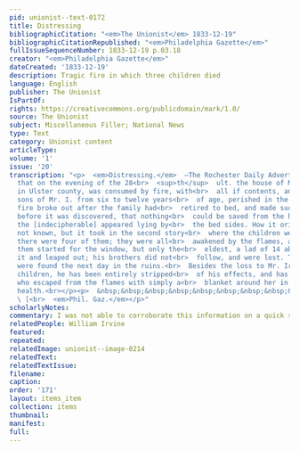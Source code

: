 ```yaml
---
pid: unionist--text-0172
title: Distressing
bibliographicCitation: "<em>The Unionist</em> 1833-12-19"
bibliographicCitationRepublished: "<em>Philadelphia Gazette</em>"
fullIssueSequenceNumber: 1833-12-19 p.03.18
creator: "<em>Philadelphia Gazette</em>"
dateCreated: '1833-12-19'
description: Tragic fire in which three children died
language: English
publisher: The Unionist
IsPartOf: 
rights: https://creativecommons.org/publicdomain/mark/1.0/
source: The Unionist
subject: Miscellaneous Filler; National News
type: Text
category: Unionist content
articleType: 
volume: '1'
issue: '20'
transcription: "<p>  <em>Distressing.</em>  —The Rochester Daily Advertiser, relates
  that on the evening of the 28<br>  <sup>th</sup>  ult. the house of Mr. Wm. Irvine,
  in Ulster county, was consumed by fire, with<br>  all if contents, and three children,
  sons of Mr. I. from six to twelve years<br>  of age, perished in the flames. The
  fire broke out after the family had<br>  retired to bed, and made such progress
  before it was discovered, that nothing<br>  could be saved from the house, and even
  the [indecipherable] appeared lying by<br>  the bed sides. How it originated is
  not known, but it took in the second story<br>  where the children were sleeping;
  there were four of them; they were all<br>  awakened by the flames, and some of
  them started for the window, but only the<br>  eldest, a lad of 14 about reached
  it and leaped out; his brothers did not<br>  follow, and were lost. Their remains
  were found the next day in the ruins.<br>  Besides the loss to Mr. Irvine of his
  children, he has been entirely stripped<br>  of his effects, and has a daughter
  who escaped from the flames with simply a<br>  blanket around her in very feeble
  health.<br></p><p>  &nbsp;&nbsp;&nbsp;&nbsp;&nbsp;&nbsp;&nbsp;&nbsp;&nbsp;&nbsp;&nbsp;&nbsp;&nbsp;&nbsp;&nbsp;&nbsp;&nbsp;&nbsp;&nbsp;&nbsp;&nbsp;&nbsp;&nbsp;&nbsp;&nbsp;&nbsp;&nbsp;&nbsp;&nbsp;&nbsp;&nbsp;&nbsp;&nbsp;&nbsp;&nbsp;&nbsp;&nbsp;&nbsp;&nbsp;&nbsp;&nbsp;&nbsp;&nbsp;&nbsp;&nbsp;&nbsp;&nbsp;&nbsp;&nbsp;&nbsp;&nbsp;&nbsp;&nbsp;&nbsp;&nbsp;&nbsp;&nbsp;&nbsp;&nbsp;&nbsp;&nbsp;&nbsp;&nbsp;&nbsp;&nbsp;&nbsp;&nbsp;&nbsp;&nbsp;&nbsp;&nbsp;&nbsp;&nbsp;&nbsp;&nbsp;&nbsp;&nbsp;&nbsp;&nbsp;&nbsp;&nbsp;&nbsp;&nbsp;<br>
  \ [<br>  <em>Phil. Gaz.</em></p>"
scholarlyNotes: 
commentary: I was not able to corroborate this information on a quick search
relatedPeople: William Irvine
featured: 
repeated: 
relatedImage: unionist--image-0214
relatedText: 
relatedTextIssue: 
filename: 
caption: 
order: '171'
layout: items_item
collection: items
thumbnail: 
manifest: 
full: 
---
```

